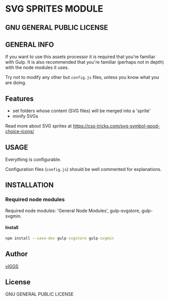 # SVG SPRITES MODULE

## GNU GENERAL PUBLIC LICENSE

## GENERAL INFO

If you want to use this assets processor it is required that you're familiar with Gulp.
It is also recommended that you're familiar (perhaps not in depth) with the node modules it uses.

Try not to modify any other but `config.js` files, unless you know what you are doing.

## Features

-  set folders whose content (SVG files) will be merged into a 'sprite'
-  minify SVGs

Read more about SVG sprites at <https://css-tricks.com/svg-symbol-good-choice-icons/>

## USAGE

Everything is configurable.

Configuration files (`config.js`) should be well commented for explanations.

## INSTALLATION

### Required node modules

Required node modules: 'General Node Modules', gulp-svgstore, gulp-svgmin.

#### Install

```cmd
npm install --save-dev gulp-svgstore gulp-svgmin
```

## Author

[vIGGS](https://www.igorvracar.com)

## License

GNU GENERAL PUBLIC LICENSE
